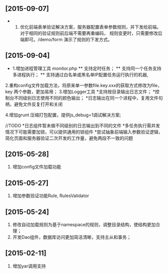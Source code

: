 ## [2015-09-07]
* 1. 优化前端表单验证解决方案，服务器配置表单参数规则，并下发给前端。对于相同的验证规则前后端不需要再重编码，
   规则变更时，只需要修改后端即可。/demo/form 演示了规则的下发方式。

## [2015-09-04]
* 1.增加进程管理工具 monitor.php 
** 支持定时任务；
** 支持同一个任务支持多进程执行；
** 支持通过白名单或黑名单IP配置任务运行执行的机器, 
    
    
2.重构config文件加载方法，将原来单一参数file.key.xxx的获取方式修改为file，key 两个参数，更加易用；
3.增加Logger工具
    *支持按目录输出日志文件；
    *控制台不同级别日志使用不同的颜色输出；
    *日志输出在同一个进程中，复用文件句柄，避免文件反复打开和关闭

4.增加grunt 压缩打包配置，提供js_debug=1调试解决方案;
     
//TODO 
    *日志组件暂未做不同级别的日志输出到不同的文件
    *多任务执行需并发情况下可能需要加锁，可以提供通用的锁组件
    *尝试抽象前端输入参数验证逻辑，简化页面和服务器验证二次开发的工作量，避免两段不一致的问题
    
## [2015-05-28]
1. 增加config文件加载功能

## [2015-05-27]
1. 增加参数验证功能Rule, RulesValidator


## [2015-05-24]
1. 修改自动加载规则为基于namespace的规则，调整目录结构，使结构更加合理；
2. 开发Dao组件，数据库访问更加简洁清晰，支持主从和事务；

## [2015-02-11]
1. 增加yar调用支持